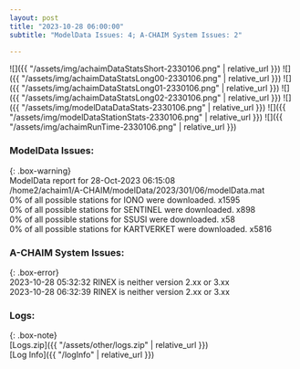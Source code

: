 ```yaml
---
layout: post
title: "2023-10-28 06:00:00"
subtitle: "ModelData Issues: 4; A-CHAIM System Issues: 2"

---
```


![]({{ "/assets/img/achaimDataStatsShort-2330106.png" | relative_url }})
![]({{ "/assets/img/achaimDataStatsLong00-2330106.png" | relative_url }})
![]({{ "/assets/img/achaimDataStatsLong01-2330106.png" | relative_url }})
![]({{ "/assets/img/achaimDataStatsLong02-2330106.png" | relative_url }})
![]({{ "/assets/img/modelDataDataStats-2330106.png" | relative_url }})
![]({{ "/assets/img/modelDataStationStats-2330106.png" | relative_url }})
![]({{ "/assets/img/achaimRunTime-2330106.png" | relative_url }})


### ModelData Issues:  
  
{: .box-warning}  
 ModelData report for 28-Oct-2023 06:15:08   
 /home2/achaim1/A-CHAIM/modelData/2023/301/06/modelData.mat   
 0% of all possible stations for IONO were downloaded. x1595   
 0% of all possible stations for SENTINEL were downloaded. x898   
 0% of all possible stations for SSUSI were downloaded. x58   
 0% of all possible stations for KARTVERKET were downloaded. x5816   
  
### A-CHAIM System Issues:  
  
{: .box-error}  
2023-10-28 05:32:32 RINEX is neither version 2.xx or 3.xx  
2023-10-28 06:32:39 RINEX is neither version 2.xx or 3.xx  

### Logs:  
  
{: .box-note}  
[Logs.zip]({{ "/assets/other/logs.zip" | relative_url }})  
[Log Info]({{ "/logInfo" | relative_url }})  
